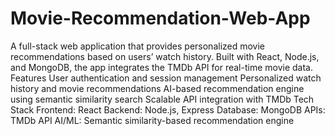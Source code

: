 # Movie-Recommendation-Web-App

A full-stack web application that provides personalized movie recommendations based on users’ watch history. Built with React, Node.js, and MongoDB, the app integrates the TMDb API for real-time movie data.
Features
User authentication and session management
Personalized watch history and movie recommendations
AI-based recommendation engine using semantic similarity search
Scalable API integration with TMDb
Tech Stack
Frontend: React
Backend: Node.js, Express
Database: MongoDB
APIs: TMDb API
AI/ML: Semantic similarity-based recommendation engine
